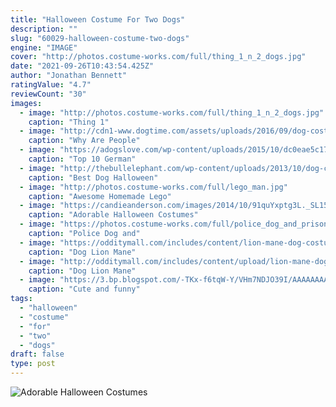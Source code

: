 ```yaml
---
title: "Halloween Costume For Two Dogs"
description: ""
slug: "60029-halloween-costume-two-dogs"
engine: "IMAGE"
cover: "http://photos.costume-works.com/full/thing_1_n_2_dogs.jpg"
date: "2021-09-26T10:43:54.425Z"
author: "Jonathan Bennett"
ratingValue: "4.7"
reviewCount: "30"
images:
  - image: "http://photos.costume-works.com/full/thing_1_n_2_dogs.jpg"
    caption: "Thing 1"
  - image: "http://cdn1-www.dogtime.com/assets/uploads/2016/09/dog-costume-anger-5.jpg"
    caption: "Why Are People"
  - image: "https://adogslove.com/wp-content/uploads/2015/10/dc0eae5c175f5320087c5f0bbc7f17a1.jpg"
    caption: "Top 10 German"
  - image: "http://thebullelephant.com/wp-content/uploads/2013/10/dog-costume-tiger1.jpg"
    caption: "Best Dog Halloween"
  - image: "http://photos.costume-works.com/full/lego_man.jpg"
    caption: "Awesome Homemade Lego"
  - image: "https://candieanderson.com/images/2014/10/91quYxptg3L._SL1500_.jpg"
    caption: "Adorable Halloween Costumes"
  - image: "https://photos.costume-works.com/full/police_dog_and_prisoner.jpg"
    caption: "Police Dog and"
  - image: "https://odditymall.com/includes/content/lion-mane-dog-costume-2.jpg"
    caption: "Dog Lion Mane"
  - image: "http://odditymall.com/includes/content/upload/lion-mane-dog-costume-4635.jpg"
    caption: "Dog Lion Mane"
  - image: "https://3.bp.blogspot.com/-TKx-f6tqW-Y/VHm7NDJO39I/AAAAAAAAM5Y/oypkv29Jilk/s1600/1502716.jpg"
    caption: "Cute and funny"
tags:
  - "halloween"
  - "costume"
  - "for"
  - "two"
  - "dogs"
draft: false
type: post
---
```



![Adorable Halloween Costumes](https://candieanderson.com/images/2014/10/91quYxptg3L._SL1500_.jpg "Adorable Halloween Costumes")


<!--inArticleAds-->

<!--galleryOne-->


<!--inArticleAds-->

<!--galleryTwo-->


<!--galleryThree-->


